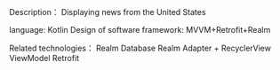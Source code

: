 Description： 
Displaying news from the United States

language: Kotlin
Design of software framework: MVVM+Retrofit+Realm

Related technologies：
Realm Database
Realm Adapter + RecyclerView
ViewModel
Retrofit
